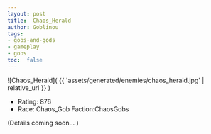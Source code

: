 ```yaml
---
layout: post
title:  Chaos_Herald
author: Goblinou
tags:
- gobs-and-gods
- gameplay
- gobs
toc:  false
---
```


![Chaos_Herald]( {{ 'assets/generated/enemies/chaos_herald.jpg' | relative_url }} )
- Rating: 876
- Race: Chaos_Gob  Faction:ChaosGobs

(Details coming soon... )
